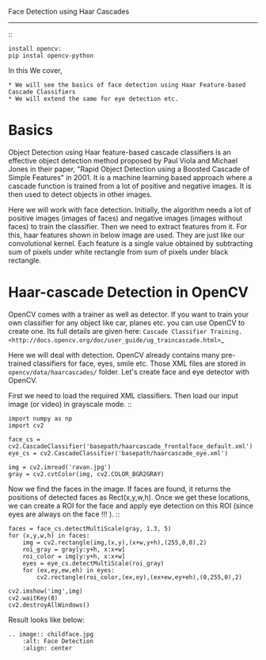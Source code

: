 

Face Detection using Haar Cascades
***************************************

::

    install opencv:
    pip instal opencv-python




In this We cover,

    * We will see the basics of face detection using Haar Feature-based Cascade Classifiers
    * We will extend the same for eye detection etc.
    
    
Basics
=========
    
Object Detection using Haar feature-based cascade classifiers is an effective object detection method proposed by Paul Viola and Michael Jones in their paper, "Rapid Object Detection using a Boosted Cascade of Simple Features" in 2001. It is a machine learning based approach where a cascade function is trained from a lot of positive and negative images. It is then used to detect objects in other images.

Here we will work with face detection. Initially, the algorithm needs a lot of positive images (images of faces) and negative images (images without faces) to train the classifier. Then we need to extract features from it. For this, haar features shown in below image are used. They are just like our convolutional kernel. Each feature is a single value obtained by subtracting sum of pixels under white rectangle from sum of pixels under black rectangle. 



Haar-cascade Detection in OpenCV
===================================

OpenCV comes with a trainer as well as detector. If you want to train your own classifier for any object like car, planes etc. you can use OpenCV to create one. Its full details are given here: `Cascade Classifier Training. <http://docs.opencv.org/doc/user_guide/ug_traincascade.html>`_

Here we will deal with detection. OpenCV already contains many pre-trained classifiers for face, eyes, smile etc. Those XML files are stored in ``opencv/data/haarcascades/`` folder. Let's create face and eye detector with OpenCV.

First we need to load the required XML classifiers. Then load our input image (or video) in grayscale mode.
::

    import numpy as np
    import cv2

    face_cs = cv2.CascadeClassifier('basepath/haarcascade_frontalface_default.xml')
    eye_cs = cv2.CascadeClassifier('basepath/haarcascade_eye.xml')

    img = cv2.imread('ravan.jpg')
    gray = cv2.cvtColor(img, cv2.COLOR_BGR2GRAY)


Now we find the faces in the image. If faces are found, it returns the positions of detected faces as Rect(x,y,w,h). Once we get these locations, we can create a ROI for the face and apply eye detection on this ROI (since eyes are always on the face !!! ).
::

    faces = face_cs.detectMultiScale(gray, 1.3, 5)
    for (x,y,w,h) in faces:
        img = cv2.rectangle(img,(x,y),(x+w,y+h),(255,0,0),2)
        roi_gray = gray[y:y+h, x:x+w]
        roi_color = img[y:y+h, x:x+w]
        eyes = eye_cs.detectMultiScale(roi_gray)
        for (ex,ey,ew,eh) in eyes:
            cv2.rectangle(roi_color,(ex,ey),(ex+ew,ey+eh),(0,255,0),2)

    cv2.imshow('img',img)
    cv2.waitKey(0)
    cv2.destroyAllWindows()


Result looks like below:

    .. image:: childface.jpg
        :alt: Face Detection
        :align: center


